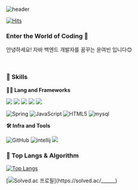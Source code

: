 ![header](https://capsule-render.vercel.app/api?type=waving&color=gradient&height=280&text=Awesome+Coding&fontSize=70&fontAlign=50&fontAlignY=50&desc=Epic+Codes&descSize=20&descAlign=50&descAlignY=60)

[![Hits](https://hits.seeyoufarm.com/api/count/incr/badge.svg?url=https%3A%2F%2Fgithub.com%2Fyunyeobin&count_bg=%2379C83D&title_bg=%23555555&icon=&icon_color=%23E7E7E7&title=hits&edge_flat=false)](https://hits.seeyoufarm.com)
### Enter the World of Coding 👋

안녕하세요! 자바 백엔드 개발자를 꿈꾸는 윤여빈 입니다😊 

  <br>

  
### 🦾 Skills
**🧑‍💻 Lang and Frameworks**

<img src="https://img.shields.io/badge/java-007396?style=for-the-badge&logo=java&logoColor=white"> <img src="https://img.shields.io/badge/springboot-6DB33F?style=for-the-badge&logo=springboot&logoColor=white">
<img src="https://img.shields.io/badge/css-1572B6?style=for-the-badge&logo=css3&logoColor=white">
<img src="https://img.shields.io/badge/vue.js-4FC08D?style=for-the-badge&logo=vue.js&logoColor=white">
<img src="https://img.shields.io/badge/gradle-02303A?style=for-the-badge&logo=gradle&logoColor=white">

![Spring](https://img.shields.io/badge/spring-6DB33F.svg?&style=for-the-badge&logo=spring&logoColor=white)
![JavaScript](https://img.shields.io/badge/javascript-F7DF1E.svg?&style=for-the-badge&logo=javascript&logoColor=white) 
![HTML5](https://img.shields.io/badge/html5-E34F26.svg?&style=for-the-badge&logo=html5&logoColor=white) 
![mysql](https://img.shields.io/badge/mysql-4479A1.svg?&style=for-the-badge&logo=mysql&logoColor=white)


**🛠️ Infra and Tools**

![GitHub](https://img.shields.io/badge/github-181717.svg?&style=for-the-badge&logo=github&logoColor=white) ![intellij](https://img.shields.io/badge/intellij-000000.svg?&style=for-the-badge&logo=intellijidea&logoColor=white)
<img src="https://img.shields.io/badge/vscode-007ACC?style=for-the-badge&logo=visualstudiocode&logoColor=white">


### 🚌 Top Langs & Algorithm
[![Top Langs](https://github-readme-stats.vercel.app/api/top-langs/?username=yunyeobin&layout=donut)](https://github.com/yunyeobin/github-readme-stats)

[![Solved.ac
프로필](http://mazassumnida.wtf/api/v2/generate_badge?boj=______)](https://solved.ac/______)

